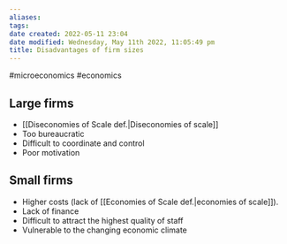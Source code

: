 ```yaml
---
aliases: 
tags: 
date created: 2022-05-11 23:04
date modified: Wednesday, May 11th 2022, 11:05:49 pm
title: Disadvantages of firm sizes
---
```


#microeconomics #economics

## Large firms
- [[Diseconomies of Scale def.|Diseconomies of scale]]
- Too bureaucratic
- Difficult to coordinate and control
- Poor motivation

## Small firms
- Higher costs (lack of [[Economies of Scale def.|economies of scale]]).
- Lack of finance
- Difficult to attract the highest quality of staff
- Vulnerable to the changing economic climate
